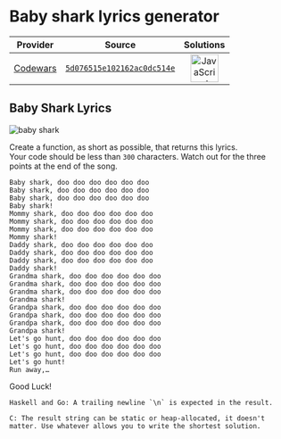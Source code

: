 [_metadata_:generated]: - "true"

#  Baby shark lyrics generator

<!-- INFO TABLE BEGIN -->

| Provider                                        | Source                                                                               | Solutions                                                                                                                                                    |
| :---------------------------------------------: | :----------------------------------------------------------------------------------: | :----------------------------------------------------------------------------------------------------------------------------------------------------------: |
| [Codewars](../../../docs/providers/Codewars.md) | [`5d076515e102162ac0dc514e`](https://www.codewars.com/kata/5d076515e102162ac0dc514e) | [<img src="https://res.cloudinary.com/rascaltwo/image/upload/v1631924076/javascript_ehszr7.svg" alt="JavaScript" title="JavaScript" width="50" />](solve.js) |

<!-- INFO TABLE END -->

## Baby Shark Lyrics

![baby shark](https://www.gannett-cdn.com/presto/2019/06/05/USAT/95adf0c6-9d32-4fcc-8b60-5b6bd3e04310-Baby_Shark_image.jpg?width=1080&quality=50)

Create a function, as short as possible, that returns this lyrics.  
Your code should be less than `300` characters. 
Watch out for the three points at the end of the song. 

```
Baby shark, doo doo doo doo doo doo
Baby shark, doo doo doo doo doo doo
Baby shark, doo doo doo doo doo doo
Baby shark!
Mommy shark, doo doo doo doo doo doo
Mommy shark, doo doo doo doo doo doo
Mommy shark, doo doo doo doo doo doo
Mommy shark!
Daddy shark, doo doo doo doo doo doo
Daddy shark, doo doo doo doo doo doo
Daddy shark, doo doo doo doo doo doo
Daddy shark!
Grandma shark, doo doo doo doo doo doo
Grandma shark, doo doo doo doo doo doo
Grandma shark, doo doo doo doo doo doo
Grandma shark!
Grandpa shark, doo doo doo doo doo doo
Grandpa shark, doo doo doo doo doo doo
Grandpa shark, doo doo doo doo doo doo
Grandpa shark!
Let's go hunt, doo doo doo doo doo doo
Let's go hunt, doo doo doo doo doo doo
Let's go hunt, doo doo doo doo doo doo
Let's go hunt!
Run away,…
```

Good Luck!
```if:haskell,go
Haskell and Go: A trailing newline `\n` is expected in the result. 
```
```if:c
C: The result string can be static or heap-allocated, it doesn't matter. Use whatever allows you to write the shortest solution.
```
